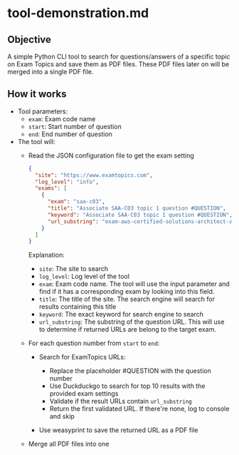 # tool-demonstration.md

## Objective

A simple Python CLI tool to search for questions/answers of a specific topic on Exam Topics and save them as PDF files.
These PDF files later on will be merged into a single PDF file.

## How it works

- Tool parameters:
  - `exam`: Exam code name
  - `start`: Start number of question
  - `end`: End number of question
- The tool will:
  - Read the JSON configuration file to get the exam setting
    ```json
    {
      "site": "https://www.examtopics.com",
      "log_level": "info",
      "exams": [
        {
          "exam": "saa-c03",
          "title": "Associate SAA-C03 topic 1 question #QUESTION",
          "keyword": "Associate SAA-C03 topic 1 question #QUESTION",
          "url_substring": "exam-aws-certified-solutions-architect-associate-saa-c03"
        }
      ]
    }
    ```

    Explanation:
    - `site`: The site to search
    - `log_level`: Log level of the tool
    - `exam`: Exam code name. The tool will use the input parameter and find if it has a corresponding exam by looking into this field.
    - `title`: The title of the site. The search engine will search for results containing this title
    - `keyword`: The exact keyword for search engine to search
    - `url_substring`: The substring of the question URL. This will use to determine if returned URLs are belong to the target exam.
  - For each question number from `start` to `end`:
    - Search for ExamTopics URLs:
      - Replace the placeholder #QUESTION with the question number
      - Use Duckduckgo to search for top 10 results with the provided exam settings
      - Validate if the result URLs contain `url_substring`
      - Return the first validated URL. If there're none, log to console and skip

    - Use weasyprint to save the returned URL as a PDF file
  - Merge all PDF files into one
